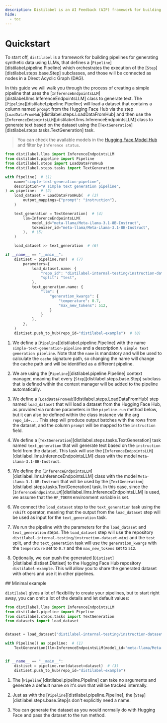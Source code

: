 ```yaml
---
description: Distilabel is an AI Feedback (AIF) framework for building datasets with and for LLMs.
hide:
  - toc
---
```


# Quickstart

To start off, `distilabel` is a framework for building pipelines for generating synthetic data using LLMs, that defines a [`Pipeline`][distilabel.pipeline.Pipeline] which orchestrates the execution of the [`Step`][distilabel.steps.base.Step] subclasses, and those will be connected as nodes in a Direct Acyclic Graph (DAG).

In this guide we will walk you through the process of creating a simple pipeline that uses the [`InferenceEndpointsLLM`][distilabel.llms.InferenceEndpointsLLM] class to generate text. The [`Pipeline`][distilabel.pipeline.Pipeline] will load a dataset that contains a column named `prompt` from the Hugging Face Hub via the step [`LoadDataFromHub`][distilabel.steps.LoadDataFromHub] and then use the [`InferenceEndpointsLLM`][distilabel.llms.InferenceEndpointsLLM] class to generate text based on the dataset using the [`TextGeneration`][distilabel.steps.tasks.TextGeneration] task.

> You can check the available models in the [Hugging Face Model Hub](https://huggingface.co/models?pipeline_tag=text-generation&sort=trending) and filter by `Inference status`.

```python
from distilabel.llms import InferenceEndpointsLLM
from distilabel.pipeline import Pipeline
from distilabel.steps import LoadDataFromHub
from distilabel.steps.tasks import TextGeneration

with Pipeline(  # (1)
    name="simple-text-generation-pipeline",
    description="A simple text generation pipeline",
) as pipeline:  # (2)
    load_dataset = LoadDataFromHub(  # (3)
        output_mappings={"prompt": "instruction"},
    )

    text_generation = TextGeneration(  # (4)
        llm=InferenceEndpointsLLM(
            model_id="meta-llama/Meta-Llama-3.1-8B-Instruct",
            tokenizer_id="meta-llama/Meta-Llama-3.1-8B-Instruct",
        ),  # (5)
    )

    load_dataset >> text_generation  # (6)

if __name__ == "__main__":
    distiset = pipeline.run(  # (7)
        parameters={
            load_dataset.name: {
                "repo_id": "distilabel-internal-testing/instruction-dataset-mini",
                "split": "test",
            },
            text_generation.name: {
                "llm": {
                    "generation_kwargs": {
                        "temperature": 0.7,
                        "max_new_tokens": 512,
                    }
                }
            },
        },
    )
    distiset.push_to_hub(repo_id="distilabel-example")  # (8)
```

1. We define a [`Pipeline`][distilabel.pipeline.Pipeline] with the name `simple-text-generation-pipeline` and a description `A simple text generation pipeline`. Note that the `name` is mandatory and will be used to calculate the `cache` signature path, so changing the name will change the cache path and will be identified as a different pipeline.

2. We are using the [`Pipeline`][distilabel.pipeline.Pipeline] context manager, meaning that every [`Step`][distilabel.steps.base.Step] subclass that is defined within the context manager will be added to the pipeline automatically.

3. We define a [`LoadDataFromHub`][distilabel.steps.LoadDataFromHub] step named `load_dataset` that will load a dataset from the Hugging Face Hub, as provided via runtime parameters in the `pipeline.run` method below, but it can also be defined within the class instance via the arg `repo_id=...`. This step will produce output batches with the rows from the dataset, and the column `prompt` will be mapped to the `instruction` field.

4. We define a [`TextGeneration`][distilabel.steps.tasks.TextGeneration] task named `text_generation` that will generate text based on the `instruction` field from the dataset. This task will use the [`InferenceEndpointsLLM`][distilabel.llms.InferenceEndpointsLLM] class with the model `Meta-Llama-3.1-8B-Instruct`.

5. We define the [`InferenceEndpointsLLM`][distilabel.llms.InferenceEndpointsLLM] class with the model `Meta-Llama-3.1-8B-Instruct` that will be used by the [`TextGeneration`][distilabel.steps.tasks.TextGeneration] task. In this case, since the [`InferenceEndpointsLLM`][distilabel.llms.InferenceEndpointsLLM] is used, we assume that the `HF_TOKEN` environment variable is set.

6. We connect the `load_dataset` step to the `text_generation` task using the `rshift` operator, meaning that the output from the `load_dataset` step will be used as input for the `text_generation` task.

7. We run the pipeline with the parameters for the `load_dataset` and `text_generation` steps. The `load_dataset` step will use the repository `distilabel-internal-testing/instruction-dataset-mini` and the `test` split, and the `text_generation` task will use the `generation_kwargs` with the `temperature` set to `0.7` and the `max_new_tokens` set to `512`.

8. Optionally, we can push the generated [`Distiset`][distilabel.distiset.Distiset] to the Hugging Face Hub repository `distilabel-example`. This will allow you to share the generated dataset with others and use it in other pipelines.

## Minimal example

`distilabel` gives a lot of flexibility to create your pipelines, but to start right away, you can omit a lot of the details and let default values:

```python
from distilabel.llms import InferenceEndpointsLLM
from distilabel.pipeline import Pipeline
from distilabel.steps.tasks import TextGeneration
from datasets import load_dataset


dataset = load_dataset("distilabel-internal-testing/instruction-dataset-mini", split="test")

with Pipeline() as pipeline:  # (1)
    TextGeneration(llm=InferenceEndpointsLLM(model_id="meta-llama/Meta-Llama-3.1-8B-Instruct"))  # (2)


if __name__ == "__main__":    
    distiset = pipeline.run(dataset=dataset)  # (3)
    distiset.push_to_hub(repo_id="distilabel-example")
```

1. The [`Pipeline`][distilabel.pipeline.Pipeline] can take no arguments and generate a default name on it's own that will be tracked internally.

2. Just as with the [`Pipeline`][distilabel.pipeline.Pipeline], the [`Step`][distilabel.steps.base.Step]s don't explicitly need a name.

3. You can generate the dataset as you would normally do with Hugging Face and pass the dataset to the run method.
